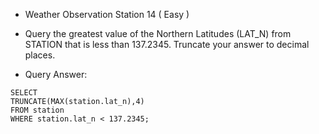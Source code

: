 * Weather Observation Station 14 ( Easy )

- Query the greatest value of the Northern Latitudes (LAT_N) from STATION that is less than 137.2345. Truncate your answer to  decimal places.

- Query Answer: 

```
SELECT
TRUNCATE(MAX(station.lat_n),4)
FROM station
WHERE station.lat_n < 137.2345;
```